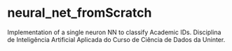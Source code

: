 # neural_net_fromScratch
Implementation of a single neuron NN to classify Academic IDs. 
Disciplina de Inteligência Artificial Aplicada do Curso de Ciência de Dados da Uninter. 
